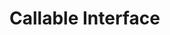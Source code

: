 <!-- TODO: Add content for this topic -->

# Callable Interface

<!-- Content will be added later -->
